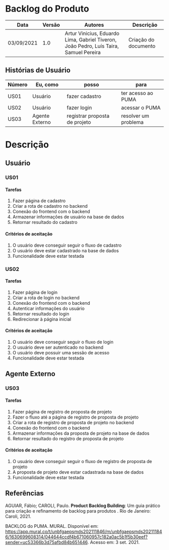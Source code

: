 # Backlog do Produto 
| Data | Versão | Autores | Descrição |
|--|--|--|--|
| 03/09/2021 | 1.0 | Artur Vinicius, Eduardo Lima, Gabriel Tiveron, João Pedro, Luís Taira, Samuel Pereira | Criação do documento |
## Histórias de Usuário
| Número | Eu, como | posso | para |
|--|--|--|--|
| US01 | Usuário | fazer cadastro | ter acesso ao PUMA |
| US02 | Usuário | fazer login | acessar o PUMA |
| US03 | Agente Externo | registrar proposta de projeto | resolver um problema |

# Descrição
## Usuário
### US01
#### Tarefas
 1. Fazer página de cadastro
 2. Criar a rota de cadastro no backend
 3. Conexão do frontend com o backend
 4. Armazenar informações de usuário na base de dados
 5. Retornar resultado do cadastro

#### Critérios de aceitação
 1. O usuário deve conseguir seguir o fluxo de cadastro
 2. O usuário deve estar cadastrado na base de dados
 3. Funcionalidade deve estar testada

### US02
#### Tarefas
 1. Fazer página de login
 2. Criar a rota de login no backend
 3. Conexão do frontend com o backend
 4. Autenticar informações do usuário
 5. Retornar resultado do login
 6. Redirecionar à página inicial

#### Critérios de aceitação
 1. O usuário deve conseguir seguir o fluxo de login
 2. O usuário deve ser autenticado no backend
 3. O usuário deve possuir uma sessão de acesso
 4. Funcionalidade deve estar testada

## Agente Externo
### US03
#### Tarefas
 1. Fazer página de registro de proposta de projeto
 2. Fazer o fluxo até a página de registro de proposta de projeto
 3. Criar a rota de registro de proposta de projeto no backend
 4. Conexão do frontend com o backend
 5. Armazenar informações da proposta de projeto na base de dados
 6. Retornar resultado do registro de proposta de projeto

#### Critérios de aceitação
 1. O usuário deve conseguir seguir o fluxo de registro de proposta de projeto
 2. A proposta de projeto deve estar cadastrada na base de dados
 3. Funcionalidade deve estar testada

## Referências
AGUIAR, Fábio; CAROLI, Paulo. **Product Backlog Building**: Um guia prático para criação e refinamento de backlog para produtos . Rio de Janeiro: Caroli, 2021.

BACKLOG  do PUMA. MURAL. Disponível em: https://app.mural.co/t/unbfgaepsmds202111846/m/unbfgaepsmds202111846/1630699608314/044644ccdf4b671060957c182a0ac5b1f5b30eef?sender=uc53366b3d75afbd84b651446. Acesso em: 3 set. 2021.